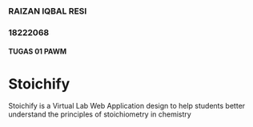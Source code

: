 ### RAIZAN IQBAL RESI
### 18222068
#### TUGAS 01 PAWM
# Stoichify
Stoichify is a Virtual Lab Web Application design to help students better understand the principles of stoichiometry in chemistry
